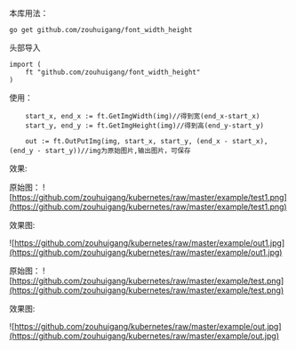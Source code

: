 本库用法：

	go get github.com/zouhuigang/font_width_height

头部导入

	import (
		ft "github.com/zouhuigang/font_width_height"
	)

使用：

		start_x, end_x := ft.GetImgWidth(img)//得到宽(end_x-start_x)
		start_y, end_y := ft.GetImgHeight(img)//得到高(end_y-start_y)

		out := ft.OutPutImg(img, start_x, start_y, (end_x - start_x), (end_y - start_y))//img为原始图片,输出图片，可保存


效果:

原始图：
![https://github.com/zouhuigang/kubernetes/raw/master/example/test1.png](https://github.com/zouhuigang/kubernetes/raw/master/example/test1.png)

效果图:

![https://github.com/zouhuigang/kubernetes/raw/master/example/out1.jpg](https://github.com/zouhuigang/kubernetes/raw/master/example/out1.jpg)



原始图：
![https://github.com/zouhuigang/kubernetes/raw/master/example/test.png](https://github.com/zouhuigang/kubernetes/raw/master/example/test.png)

效果图:

![https://github.com/zouhuigang/kubernetes/raw/master/example/out.jpg](https://github.com/zouhuigang/kubernetes/raw/master/example/out.jpg)